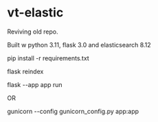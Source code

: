 # vt-elastic

Reviving old repo.

Built w python 3.11, flask 3.0 and elasticsearch 8.12

pip install -r requirements.txt


flask reindex


flask --app app run


OR


gunicorn --config gunicorn_config.py app:app
